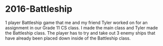 # 2016-Battleship

1 player Battleship game that me and my friend Tyler worked on for an assignment in our Grade 11 CS class. 
I made the main class and Tyler made the Battleship class. The player has to try and take out 3 enemy ships 
that have already been placed down inside of the Battleship class.
